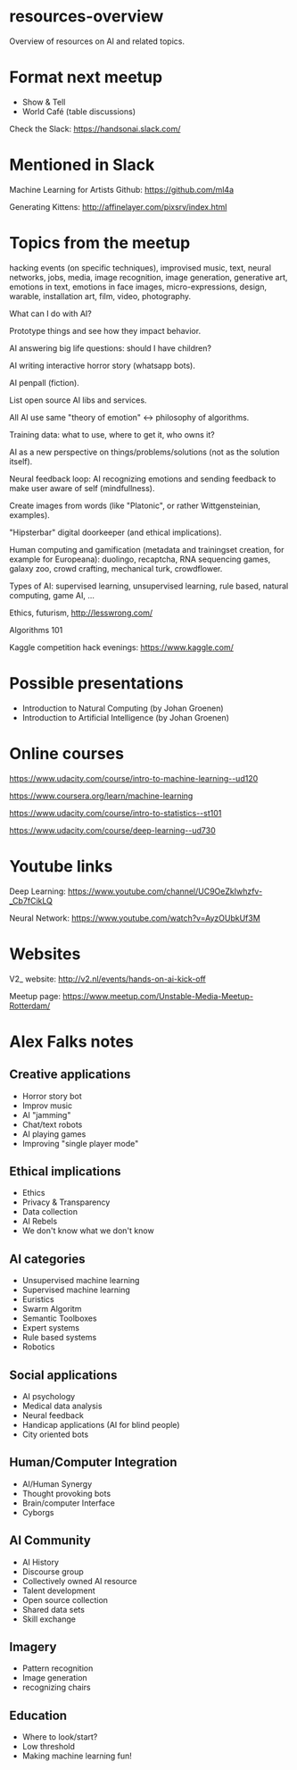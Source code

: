 # resources-overview
Overview of resources on AI and related topics.

# Format next meetup
- Show & Tell
- World Café (table discussions)

Check the Slack: https://handsonai.slack.com/

# Mentioned in Slack
Machine Learning for Artists Github: https://github.com/ml4a

Generating Kittens: http://affinelayer.com/pixsrv/index.html

# Topics from the meetup
hacking events (on specific techniques), improvised music, text, neural networks, jobs, media, image recognition, image generation, generative art, emotions in text, emotions in face images, micro-expressions, design, warable, installation art, film, video, photography.

What can I do with AI?

Prototype things and see how they impact behavior.

AI answering big life questions: should I have children?

AI writing interactive horror story (whatsapp bots).

AI penpall (fiction).

List open source AI libs and services.

All AI use same "theory of emotion" <-> philosophy of algorithms.

Training data: what to use, where to get it, who owns it?

AI as a new perspective on things/problems/solutions (not as the solution itself).

Neural feedback loop: AI recognizing emotions and sending feedback to make user aware of self (mindfullness).

Create images from words (like "Platonic", or rather Wittgensteinian, examples).

"Hipsterbar" digital doorkeeper (and ethical implications).

Human computing and gamification (metadata and trainingset creation, for example for Europeana): duolingo, recaptcha, RNA sequencing games, galaxy zoo, crowd crafting, mechanical turk, crowdflower.

Types of AI: supervised learning, unsupervised learning, rule based, natural computing, game AI, ...

Ethics, futurism, http://lesswrong.com/

Algorithms 101

Kaggle competition hack evenings: https://www.kaggle.com/

# Possible presentations
- Introduction to Natural Computing (by Johan Groenen)
- Introduction to Artificial Intelligence (by Johan Groenen)

# Online courses
https://www.udacity.com/course/intro-to-machine-learning--ud120

https://www.coursera.org/learn/machine-learning

https://www.udacity.com/course/intro-to-statistics--st101

https://www.udacity.com/course/deep-learning--ud730

# Youtube links
Deep Learning: https://www.youtube.com/channel/UC9OeZkIwhzfv-_Cb7fCikLQ

Neural Network: https://www.youtube.com/watch?v=AyzOUbkUf3M

# Websites
V2_ website: http://v2.nl/events/hands-on-ai-kick-off

Meetup page: https://www.meetup.com/Unstable-Media-Meetup-Rotterdam/

# Alex Falks notes

## Creative applications
- Horror story bot
- Improv music
- AI "jamming"
- Chat/text robots
- AI playing games
- Improving "single player mode"

## Ethical implications
- Ethics
- Privacy & Transparency
- Data collection
- AI Rebels
- We don't know what we don't know

## AI categories
- Unsupervised machine learning
- Supervised machine learning
- Euristics
- Swarm Algoritm
- Semantic Toolboxes
- Expert systems
- Rule based systems
- Robotics

## Social applications
- AI psychology
- Medical data analysis
- Neural feedback
- Handicap applications (AI for blind people)
- City oriented bots 

## Human/Computer Integration
- AI/Human Synergy
- Thought provoking bots
- Brain/computer Interface
- Cyborgs

##  AI Community
- AI History
- Discourse group
- Collectively owned AI resource
- Talent development
- Open source collection
- Shared data sets
- Skill exchange

## Imagery
- Pattern recognition
- Image generation
- recognizing chairs

## Education
- Where to look/start?
- Low threshold
- Making machine learning fun!

